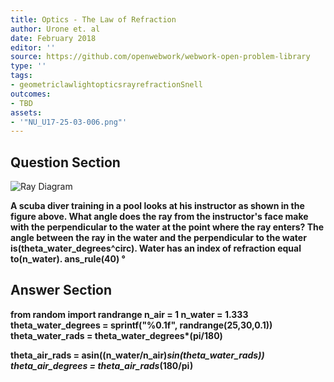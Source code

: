 ```yaml
---
title: Optics - The Law of Refraction
author: Urone et. al
date: February 2018
editor: ''
source: https://github.com/openwebwork/webwork-open-problem-library
type: ''
tags:
- geometriclawlightopticsrayrefractionSnell
outcomes:
- TBD
assets:
- '"NU_U17-25-03-006.png"'
---
```


## Question Section 

![Ray Diagram]("NU_U17-25-03-006.png")

<b>
A scuba diver training in a pool looks at his instructor as shown in the figure above. What angle does the ray from the instructor's face make with the perpendicular to the water at the point where the ray enters? The angle between the ray in the water and the perpendicular to the water is(theta_water_degrees^circ). Water has an index of refraction equal to(n_water).
ans_rule(40) &#176;



## Answer Section

from random import randrange
n_air = 1
n_water = 1.333
theta_water_degrees = sprintf("%0.1f", randrange(25,30,0.1))
theta_water_rads = theta_water_degrees*(pi/180)

theta_air_rads = asin((n_water/n_air)*sin(theta_water_rads))
theta_air_degrees = theta_air_rads*(180/pi)